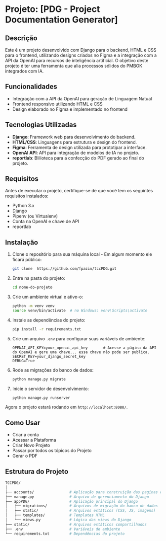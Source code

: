 # Projeto: [PDG - Project Documentation Generator]

## Descrição

Este é um projeto desenvolvido com Django para o backend, HTML e CSS para o frontend, utilizando designs criados no Figma e a integração com a API da OpenAI para recursos de inteligência artificial. O objetivo deste projeto é ter uma ferramenta que alia processos sólidos do PMBOK integrados com IA.

## Funcionalidades

- Integração com a API da OpenAI para geração de Linguagem Natual
- Frontend responsivo utilizando HTML e CSS
- Design elaborado no Figma e implementado no frontend

## Tecnologias Utilizadas

- **Django**: Framework web para desenvolvimento do backend.
- **HTML/CSS**: Linguagens para estrutura e design do frontend.
- **Figma**: Ferramenta de design utilizada para prototipar a interface.
- **OpenAI API**: API para integração de modelos de IA no projeto.
- **reportlab**: Blilioteca para a confecção do PDF gerado ao final do projeto.

## Requisitos

Antes de executar o projeto, certifique-se de que você tem os seguintes requisitos instalados:

- Python 3.x
- Django
- Pipenv (ou Virtualenv)
- Conta na OpenAI e chave de API
- reportlab

## Instalação

1. Clone o repositório para sua máquina local - Em algum momento ele ficará público:

   ```bash
   git clone  https://github.com/fpazin/tccPDG.git
   ```

2. Entre na pasta do projeto:

   ```bash
   cd nome-do-projeto
   ```

3. Crie um ambiente virtual e ative-o:

   ```bash
   python -m venv venv
   source venv/bin/activate  # no Windows: venv\Scripts\activate
   ```

4. Instale as dependências do projeto:

   ```bash
   pip install -r requirements.txt
   ```

5. Crie um arquivo `.env` para configurar suas variáveis de ambiente:

   ```plaintext
   OPENAI_API_KEY=your_openai_api_key       # Acesse a página da API do OpenAI e gere uma chave... essa chave não pode ser publica.
   SECRET_KEY=your_django_secret_key
   DEBUG=True
   ```

6. Rode as migrações do banco de dados:

   ```bash
   python manage.py migrate
   ```

7. Inicie o servidor de desenvolvimento:

   ```bash
   python manage.py runserver
   ```

Agora o projeto estará rodando em `http://localhost:8080/`.

## Como Usar

- Criar a conta
- Acessar a Plataforma
- Criar Novo Projeto
- Passar por todos os tópicos do Projeto
- Gerar o PDF

## Estrutura do Projeto

```bash
TCCPDG/
│
├── accounts/                # Aplicação para construição das paginas de autenticação
├── manage.py                # Arquivo de gerenciamento do Django
├── appPDG/                  # Aplicação principal do Django
│   ├── migrations/          # Arquivos de migração do banco de dados
│   ├── static/              # Arquivos estáticos (CSS, JS, imagens)
│   ├── templates/           # Templates HTML
│   └── views.py             # Lógica das views do Django
├── static/                  # Arquivos estáticos compartilhados
├── .env                     # Variáveis de ambiente
└── requirements.txt         # Dependências do projeto
```

